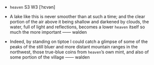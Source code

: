 - `heaven` S3 W3 [ˈhɛvən]



-  A lake like this is never smoother than at such a time; and the clear portion of the air above it being shallow and darkened by clouds, the water, full of light and reflections, becomes a lower `heaven` itself so much the more important —— walden

-  Indeed, by standing on tiptoe I could catch a glimpse of some of the peaks of the still bluer and more distant mountain ranges in the northwest, those true-blue coins from `heaven`’s own mint, and also of some portion of the village —— walden